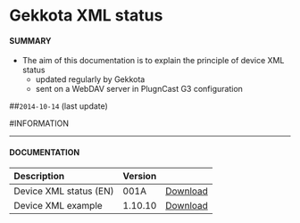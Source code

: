 # Gekkota XML status

#### **SUMMARY**
- The aim of this documentation is to explain the principle of device XML status
	- updated regularly by Gekkota
	- sent on a WebDAV server in PlugnCast G3 configuration

##`2014-10-14` (last update)

#INFORMATION
***********************************************************************
#### **DOCUMENTATION**
| Description                                                                      | Version |                 |
| :------------------------------------------------------------------------------- | :-------| :-------------- |
| Device XML status (EN)                            | 001A       | [Download](https://github.com/innes-labs/archives/downloads/application-notes/Gekkota_XML_Status.pdf) |
| Device XML example                                       | 1.10.10    | [Download](https://github.com/innes-labs/archives/downloads/application-notes/status.022000d0-0000-0000-0000-001ce6020170.xml) |






